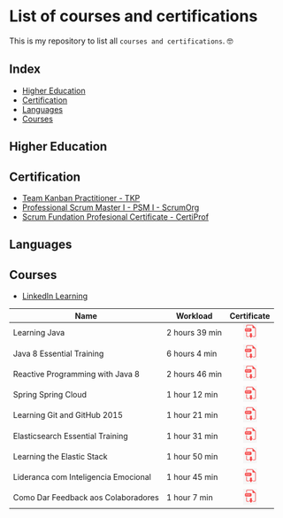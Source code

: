 # List of courses and certifications

This is my repository to list all `courses and certifications`. 🤓️

## Index

 - [Higher Education](#higher-education)
 - [Certification](#certification)
 - [Languages](#languages)
 - [Courses](#courses)

## Higher Education

## Certification

- [Team Kanban Practitioner - TKP](/certificates/team_kanban_practitioner_TKP.pdf)
- [Professional Scrum Master I - PSM I - ScrumOrg](/professional_scrum_master_I_PSMI_Scrum_Org.pdf)
- [Scrum Fundation Profesional Certificate - CertiProf](/certificates/scrum_fundation_profesional_certificate_certiprof.pdf)

## Languages

## Courses

- [LinkedIn Learning](https://www.linkedin.com/learning/)

| Name          | Workload       | Certificate    |
| ------------- | -------------- | :--------------: |
| Learning Java | 2 hours 39 min | [![certificate](/images/image_pdf_02_25_x_29.png)](/certificates/linkedin/learning_java.pdf) |
| Java 8 Essential Training | 6 hours 4 min | [![certificate](/images/image_pdf_02_25_x_29.png)](/certificates/linkedin/linkedin/java_8_essential_training.pdf) |
| Reactive Programming with Java 8 | 2 hours 46 min | [![certificate](/images/image_pdf_02_25_x_29.png)](/certificates/reactive_programming_with_java_8.pdf) |
| Spring Spring Cloud | 1 hour 12 min | [![certificate](/images/image_pdf_02_25_x_29.png)](/certificates/linkedin/spring_spring_cloud.pdf) |
| Learning Git and GitHub 2015 | 1 hour 21 min | [![certificate](/images/image_pdf_02_25_x_29.png)](/certificates/linkedin/learning_git_and_gitHub_2015.pdf) |
| Elasticsearch Essential Training | 1 hour 31 min | [![certificate](/images/image_pdf_02_25_x_29.png)](/certificates/linkedin/elasticsearch_essential_training.pdf) |
| Learning the Elastic Stack | 1 hour 50 min | [![certificate](/images/image_pdf_02_25_x_29.png)](/certificates/linkedin/learning_the_elastic_stack.pdf) |
| Lideranca com Inteligencia Emocional | 1 hour 45 min | [![certificate](/images/image_pdf_02_25_x_29.png)](/certificates/linkedin/lideranca_com_inteligencia_emocional.pdf) |
| Como Dar Feedback aos Colaboradores | 1 hour 7 min | [![certificate](/images/image_pdf_02_25_x_29.png)](/certificates/linkedin/como_dar_feedback_aos_colaboradores.pdf) |